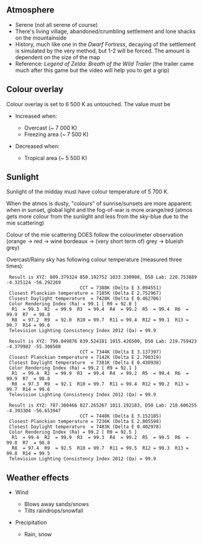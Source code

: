 ## Atmosphere ##

* Serene (not all serene of course)
* There's living village, abandoned/crumbling settlement and lone shacks on the mountainside
* History, much like one in the _Dwarf Fortress_, decaying of the settlement is simulated by the very method, but 1-2 will be forced. The amount is dependent on the size of the map
* Reference: _Legend of Zelda: Breath of the Wild Trailer_ (the trailer came much after this game but the video will help you to get a grip)

## Colour overlay ##

Colour overlay is set to 6 500 K as untouched. The value must be

* Increased when:
    - Overcast (~ 7 000 K)
    - Freezing area (~ 7 500 K)
    
* Decreased when:
    - Tropical area (~ 5 500 K)
    
    
## Sunlight ##

Sunlight of the midday must have colour temperature of 5 700 K.

When the atmos is dusty, "colours" of sunrise/sunsets are more apparent: when in sunset, global light and the fog-of-war is more orange/red (atmos gets more colour from the sunlight and less from the sky-blue due to the mie scattering)

Colour of the mie scattering DOES follow the colourimeter observation (orange -> red -> wine bordeaux -> (very short term of) grey -> blueish grey)

Overcast/Rainy sky has following colour temperature (measured three times):

```
 Result is XYZ: 809.379324 850.192752 1033.330908, D50 Lab: 220.753889 -4.325124 -56.292269
                           CCT = 7388K (Delta E 3.094551)
 Closest Planckian temperature = 7185K (Delta E 2.752967)
 Closest Daylight temperature  = 7428K (Delta E 0.462706)
 Color Rendering Index (Ra) = 99.1 [ R9 = 92.0 ]
  R1  = 99.3  R2  = 99.9  R3  = 99.4  R4  = 99.2  R5  = 99.4  R6  = 99.9  R7  = 98.8
  R8  = 97.2  R9  = 92.0  R10 = 99.7  R11 = 99.4  R12 = 99.1  R13 = 99.7  R14 = 99.6
 Television Lighting Consistency Index 2012 (Qa) = 99.9

 Result is XYZ: 799.049876 839.524181 1015.426500, D50 Lab: 219.759423 -4.379982 -55.308508
                           CCT = 7344K (Delta E 3.137397)
 Closest Planckian temperature = 7142K (Delta E 2.790319)
 Closest Daylight temperature  = 7381K (Delta E 0.430938)
 Color Rendering Index (Ra) = 99.2 [ R9 = 92.1 ]
  R1  = 99.4  R2  = 99.9  R3  = 99.4  R4  = 99.2  R5  = 99.4  R6  = 99.9  R7  = 98.8
  R8  = 97.3  R9  = 92.1  R10 = 99.7  R11 = 99.4  R12 = 99.2  R13 = 99.7  R14 = 99.6
 Television Lighting Consistency Index 2012 (Qa) = 99.9

 Result is XYZ: 787.300466 827.265267 1011.192183, D50 Lab: 218.606255 -4.393304 -56.653947
                           CCT = 7448K (Delta E 3.152185)
 Closest Planckian temperature = 7236K (Delta E 2.805598)
 Closest Daylight temperature  = 7483K (Delta E 0.402978)
 Color Rendering Index (Ra) = 99.2 [ R9 = 92.5 ]
  R1  = 99.4  R2  = 99.9  R3  = 99.3  R4  = 99.2  R5  = 99.5  R6  = 99.8  R7  = 98.8
  R8  = 97.4  R9  = 92.5  R10 = 99.7  R11 = 99.5  R12 = 99.3  R13 = 99.8  R14 = 99.5
 Television Lighting Consistency Index 2012 (Qa) = 99.9
```

## Weather effects ##

* Wind
    - Blows away sands/snows
    - Tilts raindrops/snowfall
    
* Precipitation
    - Rain, snow